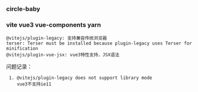 ### circle-baby
### vite vue3 vue-components yarn

```
@vitejs/plugin-legacy: 支持兼容传统浏览器
terser: Terser must be installed because plugin-legacy uses Terser for minification
@vitejs/plugin-vue-jsx: vue3特性支持，JSX语法
```



问题记录：

```
 1. @vitejs/plugin-legacy does not support library mode
    vue3不支持ie11
```


